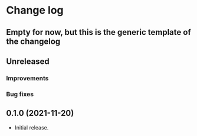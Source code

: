 # Change log

## Empty for now, but this is the generic template of the changelog

## Unreleased

### Improvements

### Bug fixes

## 0.1.0 (2021-11-20)

- Initial release.
